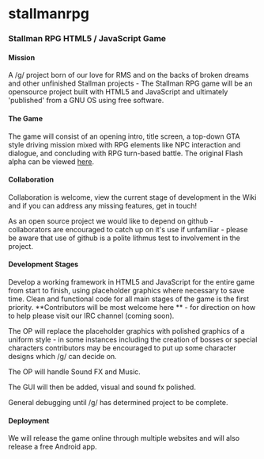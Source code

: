 stallmanrpg
===========

<h3>Stallman RPG HTML5 / JavaScript Game</h3>

<h4>Mission</h4>

A /g/ project born of our love for RMS and on the backs of broken dreams and other unfinished Stallman projects - The Stallman RPG game will be an opensource project built with HTML5 and JavaScript and ultimately 'published' from a GNU OS using free software.

<h4>The Game</h4>

The game will consist of an opening intro, title screen, a top-down GTA style driving mission mixed with RPG elements like NPC interaction and dialogue, and concluding with RPG turn-based battle. The original Flash alpha can be viewed <a href="http://www.swfcabin.com/open/1371783390">here</a>.

<h4>Collaboration</h4>

Collaboration is welcome, view the current stage of development in the Wiki and if you can address any missing features, get in touch!

As an open source project we would like to depend on github - collaborators are encouraged to catch up on it's use if unfamiliar - please be aware that use of github is a polite lithmus test to involvement in the project. 


<h4>Development Stages</h4>

Develop a working framework in HTML5 and JavaScript for the entire game from start to finish, using placeholder graphics where necessary to save time. Clean and functional code for all main stages of the game is the first priority. **Contributors will be most welcome here ** - for direction on how to help please visit our IRC channel (coming soon).

The OP will replace the placeholder graphics with polished graphics of a uniform style - in some instances including the creation of bosses or special characters contributors may be encouraged to put up some character designs which /g/ can decide on.

The OP will handle Sound FX and Music.

The GUI will then be added, visual and sound fx polished.

General debugging until /g/ has determined project to be complete.

<h4>Deployment</h4>

We will release the game online through multiple websites and will also release a free Android app.
